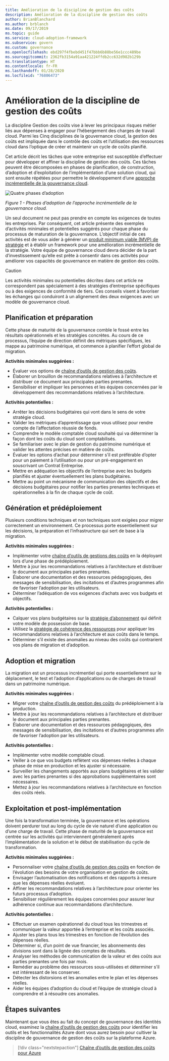 ```yaml
---
title: Amélioration de la discipline de gestion des coûts
description: Amélioration de la discipline de gestion des coûts
author: BrianBlanchard
ms.author: brblanch
ms.date: 09/17/2019
ms.topic: guide
ms.service: cloud-adoption-framework
ms.subservice: govern
ms.custom: governance
ms.openlocfilehash: ebd297f4fbebd451f47bbb6b88be56e1ccc489be
ms.sourcegitcommit: 2362fb3154a91aa421224ffdb2cc632d982b129b
ms.translationtype: HT
ms.contentlocale: fr-FR
ms.lasthandoff: 01/28/2020
ms.locfileid: "76806473"
---
```

# <a name="cost-management-discipline-improvement"></a>Amélioration de la discipline de gestion des coûts

La discipline Gestion des coûts vise à lever les principaux risques métier liés aux dépenses à engager pour l’hébergement des charges de travail cloud. Parmi les Cinq disciplines de la gouvernance cloud, la gestion des coûts est impliquée dans le contrôle des coûts et l’utilisation des ressources cloud dans l’optique de créer et maintenir un cycle de coûts planifié.

Cet article décrit les tâches que votre entreprise est susceptible d’effectuer pour développer et affiner la discipline de gestion des coûts. Ces tâches peuvent être décomposées en phases de planification, de construction, d’adoption et d’exploitation de l’implémentation d’une solution cloud, qui sont ensuite répétées pour permettre le développement d’une [approche incrémentielle de la gouvernance cloud](../guides/index.md#an-incremental-approach-to-cloud-governance).

![Quatre phases d’adoption](../../_images/govern/adoption-phases.png)

*Figure 1 - Phases d’adoption de l’approche incrémentielle de la gouvernance cloud.*

Un seul document ne peut pas prendre en compte les exigences de toutes les entreprises. Par conséquent, cet article présente des exemples d’activités minimales et potentielles suggérés pour chaque phase du processus de maturation de la gouvernance. L’objectif initial de ces activités est de vous aider à générer un [produit minimum viable (MVP) de stratégie](../guides/index.md#an-incremental-approach-to-cloud-governance) et à établir un framework pour une amélioration incrémentielle de la stratégie. Votre équipe de gouvernance cloud devra décider de la part d’investissement qu’elle est prête à consentir dans ces activités pour améliorer vos capacités de gouvernance en matière de gestion des coûts.

> [!CAUTION]
> Les activités minimales ou potentielles décrites dans cet article ne correspondent pas spécialement à des stratégies d’entreprise spécifiques ou à des exigences de conformité de tiers. Ces conseils visent à favoriser les échanges qui conduiront à un alignement des deux exigences avec un modèle de gouvernance cloud.

## <a name="planning-and-readiness"></a>Planification et préparation

Cette phase de maturité de la gouvernance comble le fossé entre les résultats opérationnels et les stratégies concrètes. Au cours de ce processus, l’équipe de direction définit des métriques spécifiques, les mappe au patrimoine numérique, et commence à planifier l’effort global de migration.

**Activités minimales suggérées :**

- Évaluer vos options de [chaîne d’outils de gestion des coûts](./toolchain.md).
- Élaborer un brouillon de recommandations relatives à l’architecture et distribuer ce document aux principales parties prenantes.
- Sensibiliser et impliquer les personnes et les équipes concernées par le développement des recommandations relatives à l’architecture.

**Activités potentielles :**

- Arrêter les décisions budgétaires qui vont dans le sens de votre stratégie cloud.
- Valider les métriques d’apprentissage que vous utilisez pour rendre compte de l’affectation réussie de fonds.
- Comprendre le modèle comptable cloud souhaité qui va déterminer la façon dont les coûts du cloud sont comptabilisés.
- Se familiariser avec le plan de gestion du patrimoine numérique et valider les attentes précises en matière de coûts.
- Évaluer les options d’achat pour déterminer s’il est préférable d’opter pour un paiement à l’utilisation ou pour un pré-engagement en souscrivant un Contrat Entreprise.
- Mettre en adéquation les objectifs de l’entreprise avec les budgets planifiés et ajuster éventuellement les plans budgétaires.
- Mettre au point un mécanisme de communication des objectifs et des décisions budgétaires pour notifier les parties prenantes techniques et opérationnelles à la fin de chaque cycle de coût.

## <a name="build-and-predeployment"></a>Génération et prédéploiement

Plusieurs conditions techniques et non techniques sont exigées pour migrer correctement un environnement. Ce processus porte essentiellement sur les décisions, la préparation et l’infrastructure qui sert de base à la migration.

**Activités minimales suggérées :**

- Implémenter votre [chaîne d’outils de gestions des coûts](./toolchain.md) en la déployant lors d’une phase de prédéploiement.
- Mettre à jour les recommandations relatives à l’architecture et distribuer le document aux principales parties prenantes.
- Élaborer une documentation et des ressources pédagogiques, des messages de sensibilisation, des incitations et d’autres programmes afin de favoriser l’adoption par les utilisateurs.
- Déterminer l’adéquation de vos exigences d’achats avec vos budgets et objectifs.

**Activités potentielles :**

- Calquer vos plans budgétaires sur la [stratégie d’abonnement](../../decision-guides/subscriptions/index.md) qui définit votre modèle de possession de base.
- Utilisez la [stratégie de cohérence des ressources](../../decision-guides/resource-consistency/index.md) pour appliquer les recommandations relatives à l’architecture et aux coûts dans le temps.
- Déterminer s’il existe des anomalies au niveau des coûts qui contrarient vos plans de migration et d’adoption.

## <a name="adopt-and-migrate"></a>Adoption et migration

La migration est un processus incrémentiel qui porte essentiellement sur le déplacement, le test et l’adoption d’applications ou de charges de travail dans un patrimoine numérique.

**Activités minimales suggérées :**

- Migrer votre [chaîne d’outils de gestion des coûts](./toolchain.md) du prédéploiement à la production.
- Mettre à jour les recommandations relatives à l’architecture et distribuer le document aux principales parties prenantes.
- Élaborer une documentation et des ressources pédagogiques, des messages de sensibilisation, des incitations et d’autres programmes afin de favoriser l’adoption par les utilisateurs.

**Activités potentielles :**

- Implémenter votre modèle comptable cloud.
- Veiller à ce que vos budgets reflètent vos dépenses réelles à chaque phase de mise en production et les ajuster si nécessaire.
- Surveiller les changements apportés aux plans budgétaires et les valider avec les parties prenantes si des approbations supplémentaires sont nécessaires.
- Mettez à jour les recommandations relatives à l’architecture en fonction des coûts réels.

## <a name="operate-and-post-implementation"></a>Exploitation et post-implémentation

Une fois la transformation terminée, la gouvernance et les opérations doivent perdurer tout au long du cycle de vie naturel d’une application ou d’une charge de travail. Cette phase de maturité de la gouvernance est centrée sur les activités qui interviennent généralement après l’implémentation de la solution et le début de stabilisation du cycle de transformation.

**Activités minimales suggérées :**

- Personnaliser votre [chaîne d’outils de gestion des coûts](./toolchain.md) en fonction de l’évolution des besoins de votre organisation en gestion de coûts.
- Envisager l’automatisation des notifications et des rapports à mesure que les dépenses réelles évoluent.
- Affiner les recommandations relatives à l’architecture pour orienter les futurs processus d’adoption.
- Sensibiliser régulièrement les équipes concernées pour assurer leur adhérence continue aux recommandations d’architecture.

**Activités potentielles :**

- Effectuer un examen opérationnel du cloud tous les trimestres et communiquer la valeur apportée à l’entreprise et les coûts associés.
- Ajuster les plans tous les trimestres en fonction de l’évolution des dépenses réelles.
- Déterminer si, d’un point de vue financier, les abonnements des divisions sont dans la lignée des comptes de résultats.
- Analyser les méthodes de communication de la valeur et des coûts aux parties prenantes une fois par mois.
- Remédier au problème des ressources sous-utilisées et déterminer s’il est intéressant de les conserver.
- Détecter les distorsions et les anomalies entre le plan et les dépenses réelles.
- Aider les équipes d’adoption du cloud et l’équipe de stratégie cloud à comprendre et à résoudre ces anomalies.

## <a name="next-steps"></a>Étapes suivantes

Maintenant que vous êtes au fait du concept de gouvernance des identités cloud, examinez la [chaîne d’outils de gestion des coûts](./toolchain.md) pour identifier les outils et les fonctionnalités Azure dont vous aurez besoin pour cultiver la discipline de gouvernance de gestion des coûts sur la plateforme Azure.

> [!div class="nextstepaction"]
> [Chaîne d’outils de gestion des coûts pour Azure](./toolchain.md)
